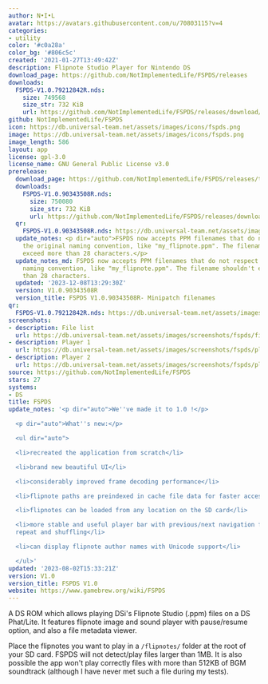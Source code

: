 ```yaml
---
author: N•I•L
avatar: https://avatars.githubusercontent.com/u/70803115?v=4
categories:
- utility
color: '#c0a28a'
color_bg: '#806c5c'
created: '2021-01-27T13:49:42Z'
description: Flipnote Studio Player for Nintendo DS
download_page: https://github.com/NotImplementedLife/FSPDS/releases
downloads:
  FSPDS-V1.0.79212842R.nds:
    size: 749568
    size_str: 732 KiB
    url: https://github.com/NotImplementedLife/FSPDS/releases/download/V1.0/FSPDS-V1.0.79212842R.nds
github: NotImplementedLife/FSPDS
icon: https://db.universal-team.net/assets/images/icons/fspds.png
image: https://db.universal-team.net/assets/images/icons/fspds.png
image_length: 586
layout: app
license: gpl-3.0
license_name: GNU General Public License v3.0
prerelease:
  download_page: https://github.com/NotImplementedLife/FSPDS/releases/tag/V1.0.90343508R
  downloads:
    FSPDS-V1.0.90343508R.nds:
      size: 750080
      size_str: 732 KiB
      url: https://github.com/NotImplementedLife/FSPDS/releases/download/V1.0.90343508R/FSPDS-V1.0.90343508R.nds
  qr:
    FSPDS-V1.0.90343508R.nds: https://db.universal-team.net/assets/images/qr/prerelease/fspds-v1-0-90343508r-nds.png
  update_notes: <p dir="auto">FSPDS now accepts PPM filenames that do not respect
    the original naming convention, like "my_flipnote.ppm". The filename shouldn't
    exceed more than 28 characters.</p>
  update_notes_md: FSPDS now accepts PPM filenames that do not respect the original
    naming convention, like "my_flipnote.ppm". The filename shouldn't exceed more
    than 28 characters.
  updated: '2023-12-08T13:29:30Z'
  version: V1.0.90343508R
  version_title: FSPDS V1.0.90343508R- Minipatch filenames
qr:
  FSPDS-V1.0.79212842R.nds: https://db.universal-team.net/assets/images/qr/fspds-v1-0-79212842r-nds.png
screenshots:
- description: File list
  url: https://db.universal-team.net/assets/images/screenshots/fspds/file-list.png
- description: Player 1
  url: https://db.universal-team.net/assets/images/screenshots/fspds/player-1.png
- description: Player 2
  url: https://db.universal-team.net/assets/images/screenshots/fspds/player-2.png
source: https://github.com/NotImplementedLife/FSPDS
stars: 27
systems:
- DS
title: FSPDS
update_notes: '<p dir="auto">We''ve made it to 1.0 !</p>

  <p dir="auto">What''s new:</p>

  <ul dir="auto">

  <li>recreated the application from scratch</li>

  <li>brand new beautiful UI</li>

  <li>considerably improved frame decoding performance</li>

  <li>flipnote paths are preindexed in cache file data for faster access</li>

  <li>flipnotes can be loaded from any location on the SD card</li>

  <li>more stable and useful player bar with previous/next navigation features, auto
  repeat and shuffling</li>

  <li>can display flipnote author names with Unicode support</li>

  </ul>'
updated: '2023-08-02T15:33:21Z'
version: V1.0
version_title: FSPDS V1.0
website: https://www.gamebrew.org/wiki/FSPDS
---
```

A DS ROM which allows playing DSi's Flipnote Studio (.ppm) files on a DS Phat/Lite. It features flipnote image and sound player with pause/resume option, and also a file metadata viewer.

Place the flipnotes you want to play in a `/flipnotes/` folder at the root of your SD card. FSPDS will not detect/play files larger than 1MB. It is also possible the app won't play correctly files with more than 512KB of BGM soundtrack (although I have never met such a file during my tests).